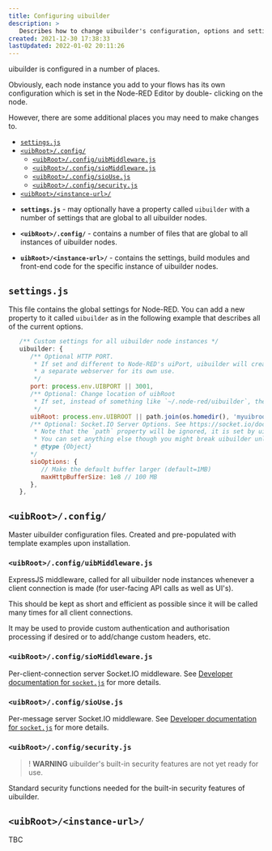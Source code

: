 ```yaml
---
title: Configuring uibuilder
description: >
   Describes how to change uibuilder's configuration, options and settings.
created: 2021-12-30 17:38:33
lastUpdated: 2022-01-02 20:11:26
---
```


uibuilder is configured in a number of places.

Obviously, each node instance you add to your flows has its own configuration which is set in the Node-RED Editor by double-
clicking on the node.

However, there are some additional places you may need to make changes to.

- [`settings.js`](#settingsjs)
- [`<uibRoot>/.config/`](#uibrootconfig)
  - [`<uibRoot>/.config/uibMiddleware.js`](#uibrootconfiguibmiddlewarejs)
  - [`<uibRoot>/.config/sioMiddleware.js`](#uibrootconfigsiomiddlewarejs)
  - [`<uibRoot>/.config/sioUse.js`](#uibrootconfigsiousejs)
  - [`<uibRoot>/.config/security.js`](#uibrootconfigsecurityjs)
- [`<uibRoot>/<instance-url>/`](#uibrootinstance-url)

* **`settings.js`** - may optionally have a property called `uibuilder` with a number of settings that are global to
  all uibuilder nodes.

* **`<uibRoot>/.config/`** - contains a number of files that are global to all instances of uibuilder nodes.

* **`uibRoot>/<instance-url>/`** - contains the settings, build modules and front-end code for the specific instance
  of uibuilder nodes.

## `settings.js`

This file contains the global settings for Node-RED. You can add a new property to it called `uibuilder` as in the following
example that describes all of the current options.

```js
   /** Custom settings for all uibuilder node instances */
   uibuilder: {
      /** Optional HTTP PORT. 
       * If set and different to Node-RED's uiPort, uibuilder will create
       * a separate webserver for its own use.
       */
      port: process.env.UIBPORT || 3001,
      /** Optional: Change location of uibRoot
       * If set, instead of something like `~/.node-red/uibuilder`, the uibRoot folder can be anywhere you like.
       */
      uibRoot: process.env.UIBROOT || path.join(os.homedir(), 'myuibroot')',
      /** Optional: Socket.IO Server Options. See https://socket.io/docs/v4/server-options/
       * Note that the `path` property will be ignored, it is set by uibuilder itself.
       * You can set anything else though you might break uibuilder unless you know what you are doing.
       * @type {Object}
      */
      sioOptions: {
         // Make the default buffer larger (default=1MB)
         maxHttpBufferSize: 1e8 // 100 MB
      },
   },
```

## `<uibRoot>/.config/`

Master uibuilder configuration files. Created and pre-populated with template examples upon installation.

### `<uibRoot>/.config/uibMiddleware.js`

ExpressJS middleware, called for all uibuilder node instances whenever a client connection is made (for user-facing API calls as well as UI's).

This should be kept as short and efficient as possible since it will be called many times for all client connections.

It may be used to provide custom authentication and authorisation processing if desired or to add/change custom headers, etc.

### `<uibRoot>/.config/sioMiddleware.js`

Per-client-connection server Socket.IO middleware. See [Developer documentation for `socket.js`](socket-js.md) for more details.

### `<uibRoot>/.config/sioUse.js`

Per-message server Socket.IO middleware. See [Developer documentation for `socket.js`](socket-js.md) for more details.

### `<uibRoot>/.config/security.js`

>! **WARNING** uibuilder's built-in security features are not yet ready for use.

Standard security functions needed for the built-in security features of uibuilder.

## `<uibRoot>/<instance-url>/`

TBC

